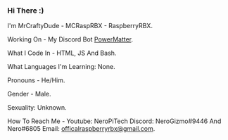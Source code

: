 
### Hi There :) 

I'm MrCraftyDude - MCRaspRBX - RaspberryRBX.

Working On - My Discord Bot [PowerMatter](https://github.com/MCRaspRBX/PowerMatter).

What I Code In - HTML, JS And Bash.

What Languages I'm Learning: None.

Pronouns - He/Him.

Gender - Male.

Sexuality: Unknown.

How To Reach Me - Youtube: NeroPiTech Discord: NeroGizmo#9446 And Nero#6805 Email: officalraspberryrbx@gmail.com.
